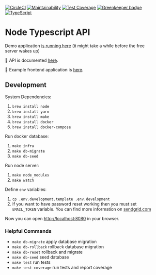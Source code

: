 [![CircleCI](https://circleci.com/gh/developer239/node-typescript-api.svg?style=svg)](https://circleci.com/gh/developer239/node-typescript-api)
[![Maintainability](https://api.codeclimate.com/v1/badges/5ec1c93577d041551baf/maintainability)](https://codeclimate.com/github/developer239/node-typescript-api/maintainability)
[![Test Coverage](https://api.codeclimate.com/v1/badges/5ec1c93577d041551baf/test_coverage)](https://codeclimate.com/github/developer239/node-typescript-api/test_coverage)
[![Greenkeeper badge](https://badges.greenkeeper.io/developer239/node-typescript-api.svg?token=76d75cc9efd4f1141c5df424f2a8d016654313d2766e2704b0985a28a794002b&ts=1548104970009)](https://greenkeeper.io/)
[![TypeScript](https://badges.frapsoft.com/typescript/version/typescript-next.svg?v=101)](https://www.typescriptlang.org/)

# Node Typescript API

Demo application [is running here](https://node-typescript-api.herokuapp.com/) (it might take a while before the free server wakes up)

📘 API is documented [here](https://node-typescript-api.herokuapp.com/docs).

📗 Example frontend application is [here](https://github.com/developer239/node-typescript-react-web).

## Development

System Dependencies:

1. `brew install node`
2. `brew install yarn`
3. `brew install make`
3. `brew install docker`
4. `brew install docker-compose`

Run docker database:

1. `make infra`
2. `make db-migrate`
3. `make db-seed`

Run node server:

1. `make node_modules`
2. `make watch`

Define `env` variables:

1. `cp .env.development.template .env.development`
2. If you want to have password reset working then you must set `EMAIL_TOKEN` variable. You can find more information on [sendgrid.com](https://sendgrid.com/)

Now you can open [http://localhost:8080](http://localhost:8080) in your browser.

### Helpful Commands

- `make db-migrate`     apply database migration
- `make db-rollback`    rollback database migration
- `make db-reset`       rollback and migrate
- `make db-seed`        seed database
- `make test`           run tests
- `make test-coverage`  run tests and report coverage
